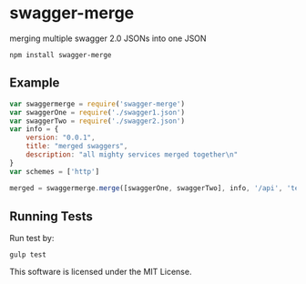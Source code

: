 # swagger-merge

merging multiple swagger 2.0 JSONs into one JSON

`npm install swagger-merge`

## Example

``` javascript
var swaggermerge = require('swagger-merge')
var swaggerOne = require('./swagger1.json')
var swaggerTwo = require('./swagger2.json')
var info = {
    version: "0.0.1",
    title: "merged swaggers",
    description: "all mighty services merged together\n"
}
var schemes = ['http']

merged = swaggermerge.merge([swaggerOne, swaggerTwo], info, '/api', 'test.com', schemes)
```

## Running Tests

Run test by:

`gulp test`

This software is licensed under the MIT License.
